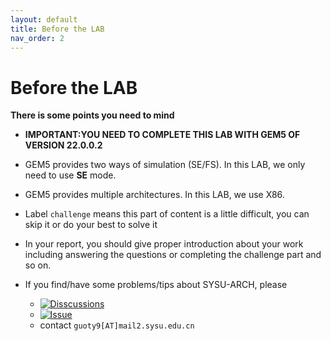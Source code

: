 ```yaml
---
layout: default
title: Before the LAB
nav_order: 2
---
```


# Before the LAB

**There is some points you need to mind**

- **IMPORTANT:YOU NEED TO COMPLETE THIS LAB WITH GEM5 OF VERSION 22.0.0.2**

- GEM5 provides two ways of simulation (SE/FS). In this LAB, we only need to use **SE** mode.

- GEM5 provides multiple architectures. In this LAB, we use X86.

- Label `challenge` means this part of content is a little difficult, you can skip it or do your best to solve it

- In your report, you should give proper introduction about your work including answering the questions or completing the challenge part and so on.

- If you find/have some problems/tips about SYSU-ARCH, please 
  - [![Disscussions](https://img.shields.io/github/discussions/gty111/SYSU-ARCH)](https://github.com/gty111/SYSU-ARCH/discussions)
  - [![Issue](https://img.shields.io/github/issues/gty111/SYSU-ARCH)](https://github.com/gty111/SYSU-ARCH/issues)
  - contact `guoty9[AT]mail2.sysu.edu.cn`
